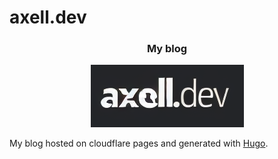 # axell.dev
<div align="center">


### My blog

![logo](./axell.png)


</div>

My blog hosted on cloudflare pages and generated with [Hugo](https://gohugo.io/).
